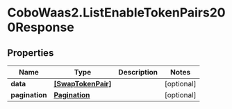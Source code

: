 # CoboWaas2.ListEnableTokenPairs200Response

## Properties

Name | Type | Description | Notes
------------ | ------------- | ------------- | -------------
**data** | [**[SwapTokenPair]**](SwapTokenPair.md) |  | [optional] 
**pagination** | [**Pagination**](Pagination.md) |  | [optional] 


